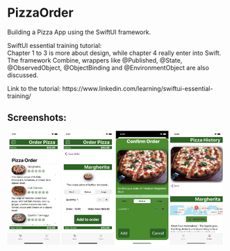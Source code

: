 # PizzaOrder

<p>Building a Pizza App using the SwiftUI framework.</p>
<p>SwiftUI essential training tutorial:<br />Chapter 1 to 3 is more about design, while chapter 4 really enter into Swift.<br />The framework Combine, wrappers like @Published, @State, @ObservedObject, @ObjectBinding and @EnvironmentObject are also discussed.</p>
<p>Link to the tutorial: https://www.linkedin.com/learning/swiftui-essential-training/</p>
<h2>Screenshots:</h2>
<p float="left">
  <img src = "Image/screenshot_1.png" width= "24%" /> 
  <img src = "Image/screenshot_2.png" width= "24%" /> 
  <img src = "Image/screenshot_3.png" width= "24%" />
  <img src = "Image/screenshot_4.png" width= "24%" />
</p>
